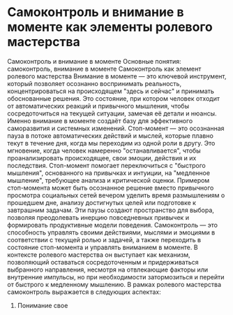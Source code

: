 # Самоконтроль и внимание в моменте как элементы ролевого мастерства

Самоконтроль и внимание в моменте
Основные понятия: самоконтроль, внимание в моменте
Самоконтроль как элемент ролевого мастерства
Внимание в моменте — это ключевой инструмент, который позволяет осознанно воспринимать реальность, концентрироваться на происходящем "здесь и сейчас" и принимать обоснованные решения. Это состояние, при котором человек отходит от автоматических реакций и привычного мышления, чтобы сосредоточиться на текущей ситуации, замечая её детали и нюансы. Именно внимание в моменте создаёт базу для эффективного саморазвития и системных изменений.
Стоп-момент — это осознанная пауза в потоке автоматических действий и мыслей, которые плавно текут в течение дня, когда мы переходим из одной роли в другу. Это мгновение, когда человек намеренно "останавливается", чтобы проанализировать происходящее, свои эмоции, действия и их последствия. Стоп-момент помогает переключиться с "быстрого мышления", основанного на привычках и интуиции, на "медленное мышление", требующее анализа и критической оценки.
Примером стоп-момента может быть осознанное решение вместо привычного просмотра социальных сетей вечером уделить время размышлениям о прошедшем дне, анализу достигнутых целей или подготовке к завтрашним задачам. Эти паузы создают пространство для выбора, позволяя преодолевать инерцию повседневных привычек и формировать продуктивные модели поведения.
Самоконтроль — это способность управлять своими действиями, мыслями и эмоциями в соответствии с текущей ролью и задачей, а также переходить в состояние стоп-момента и управлять вниманием в моменте. В контексте ролевого мастерства он выступает как механизм, позволяющий оставаться сосредоточенным и придерживаться выбранного направления, несмотря на отвлекающие факторы или внутренние импульсы, но при необходимости затормозиться и перейти от быстрого к медленному мышлению.
В рамках ролевого мастерства самоконтроль выражается в следующих аспектах:
1. Понимание свое
